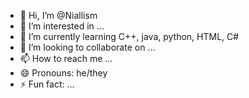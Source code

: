 - 👋 Hi, I’m @Niallism
- 👀 I’m interested in ...
- 🌱 I’m currently learning C++, java, python, HTML, C#
- 💞️ I’m looking to collaborate on ...
- 📫 How to reach me ...
- 😄 Pronouns: he/they
- ⚡ Fun fact: ...

<!---
Niallism/Niallism is a ✨ special ✨ repository because its `README.md` (this file) appears on your GitHub profile.
You can click the Preview link to take a look at your changes.
--->
